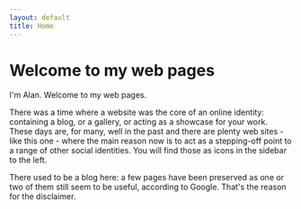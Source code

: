 ```yaml
---
layout: default
title: Home
---
```

# Welcome to my web pages

I'm Alan. Welcome to my web pages.

There was a time where a website was the core of an online identity: containing a blog, or a gallery, or acting as a showcase for your work. These days are, for many, well in the past and there are plenty web sites - like this one - where the main reason now is to act as a stepping-off point to a range of other social identities. You will find those as icons in the sidebar to the left.

There used to be a blog here: a few pages have been preserved as one or two of them still seem to be useful, according to Google. That's the reason for the disclaimer.